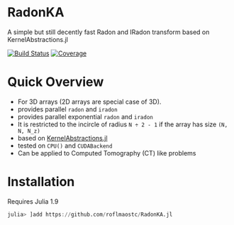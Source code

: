 # RadonKA
A simple but still decently fast Radon and IRadon transform based on KernelAbstractions.jl

[![Build Status](https://github.com/roflmaostc/RadonKA.jl/actions/workflows/CI.yml/badge.svg?branch=main)](https://github.com/roflmaostc/RadonKA.jl/actions/workflows/CI.yml?query=branch%3Amain)
[![Coverage](https://codecov.io/gh/roflmaostc/RadonKA.jl/branch/main/graph/badge.svg)](https://codecov.io/gh/roflmaostc/RadonKA.jl)


# Quick Overview
* For 3D arrays (2D arrays are special case of 3D).
* provides parallel `radon` and `iradon`
* provides parallel exponential `radon` and `iradon`
* It is restricted to the incircle of radius `N ÷ 2 - 1` if the array has size `(N, N, N_z)`
* based on [KernelAbstractions.jl](https://github.com/JuliaGPU/KernelAbstractions.jl)
* tested on `CPU()` and `CUDABackend`
* Can be applied to Computed Tomography (CT) like problems


# Installation
Requires Julia 1.9
```julia
julia> ]add https://github.com/roflmaostc/RadonKA.jl
```
